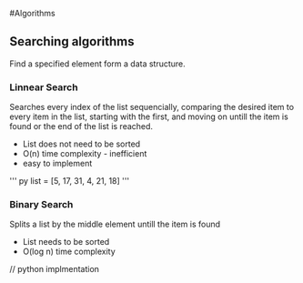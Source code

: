 #Algorithms

## Searching algorithms
Find a specified element form a data structure.

### Linnear Search
Searches every index of the list sequencially, comparing the desired item to every item in the list, starting with the first, and moving on untill the item is found or the end of the list is reached.
- List does not need to be sorted
- O(n) time complexity - inefficient
- easy to implement

''' py
list = [5, 17, 31, 4, 21, 18]
'''

### Binary Search
Splits a list by the middle element untill the item is found
- List needs to be sorted 
- O(log n) time complexity

// python implmentation
